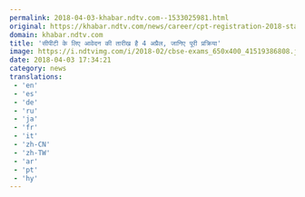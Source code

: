 ```yaml
---
permalink: 2018-04-03-khabar.ndtv.com--1533025981.html
original: https://khabar.ndtv.com/news/career/cpt-registration-2018-starts-from-4th-april-1831938
domain: khabar.ndtv.com
title: 'सीपीटी के लिए आवेदन की तारीख है 4 अप्रैल, जानिए पूरी प्रक्रिया'
image: https://i.ndtvimg.com/i/2018-02/cbse-exams_650x400_41519386808.jpg
date: 2018-04-03 17:34:21
category: news
translations: 
 - 'en'
 - 'es'
 - 'de'
 - 'ru'
 - 'ja'
 - 'fr'
 - 'it'
 - 'zh-CN'
 - 'zh-TW'
 - 'ar'
 - 'pt'
 - 'hy'
---
```


